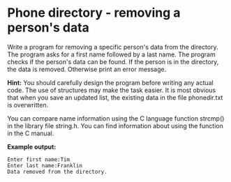# Phone directory - removing a person's data

Write a program for removing a specific person's data from the directory. The program asks for a first name followed by a last name. The program checks if the person's data can be found. If the person is in the directory, the data is removed. Otherwise print an error message.

**Hint:**
You should carefully design the program before writing any actual code. The use of structures may make the task easier. It is most obvious that when you save an updated list, the existing data in the file phonedir.txt is overwritten.

You can compare name information using the C language function strcmp() in the library file string.h. You can find information about using the function in the C manual.

**Example output:**

```
Enter first name:Tim
Enter last name:Franklin
Data removed from the directory.
```